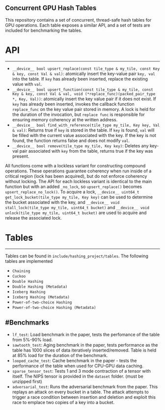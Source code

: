 ## Concurrent GPU Hash Tables

This repository contains a set of concurrent, thread-safe hash tables for GPU operations. Each table exposes a similar API, and a set of tests are included for benchmarking the tables.


# API
--------------------

- `__device__ bool upsert_replace(const tile_type & my_tile, const Key & key, const Val & val)`: atomically insert the key-value pair `key, val` into the table. If `key` has already been inserted, replace the existing value with `val`.
- `__device__ bool upsert_function(const tile_type & my_tile, const Key & key, const Val & val, void (*replace_func)(packed_pair_type *, Key, Val))`: atomically insert the key value pair if it does not exist. If `key` has already been inserted, invokes the callback function `replace_func` on the key value pair stored in memory. A lock is held for the duration of the invocation, but `replace func` is responsible for ensuring memory coherency at the written address.
- `__device__ bool find_with_reference(tile_type my_tile, Key key, Val & val)`: Returns true if `key` is stored in the table. If `key` is found, `val` will be filled with the current value associated with the key. If the key is not found, the function returns false and does not modify `val`.
- `__device__ bool remove(tile_type my_tile, Key key)`: Deletes any key-val pair associated with `key` from the table, returns true if the key was present.

All functions come with a lockless variant for constructing compound operations. These operations guarantee coherency when run inside of a critical region (lock has been acquired), but do not enforce coherency without locking. The API for each lockless variant is identical to the main function but with an added `_no_lock`, so  `upsert_replace()` becomes `upsert_replace_no_lock()`. To acquire a lock, `__device__ uint64_t get_lock_bucket(tile_type my_tile, Key key)` can be used to determine the bucket associated with the key, and `__device__ void stall_lock(tile_type my_tile, uint64_t bucket)` and `__device__ void unlock(tile_type my_tile, uint64_t bucket)` are used to acquire and release the associated lock.



# Tables
------------------
Tables can be found in `include/hashing_project/tables`. The following tables are implemented

-  `Chaining`
-  `Cuckoo`
-  `Double Hashing`
-  `Double Hashing (Metadata)`
-  `Iceberg Hashing`
-  `Iceberg Hashing (Metadata)`
-  `Power-of-two-choice Hashing`
-  `Power-of-two-choice Hashing (Metadata)`


#Benchmarks
------------------

- `lf_test`: Load benchmark in the paper, tests the perfomance of the table from 5%-90% load.
- `sawtooth_test`: Aging benchmark in the paper, tests performance as the table has 1000 slices of data iteratively inserted/removed. Table is held at 85% load for the duration of the benchmark.
- `looped_cache_test`: Cache benchmark in the paper - tests the performance of the table when used for CPU-GPU data caching.
- `sparse_tensor_test`: Tests 1 and 3 mode contraction of a tensor with itself. The NIPS tensor is provided in the `dataset` folder. (must be unzipped first)
- `adversarial_test`: Runs the adversarial benchmark from the paper. This replays an attack on every bucket in a table. The attack attempts to trigger a race condition between insertion and deletion and exploit this race to emplace two copies of a key into a bucket. 